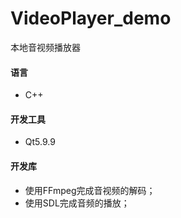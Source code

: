 # VideoPlayer_demo
本地音视频播放器
#### 语言
- C++
#### 开发工具
- Qt5.9.9
#### 开发库
- 使用FFmpeg完成音视频的解码；
- 使用SDL完成音频的播放；
